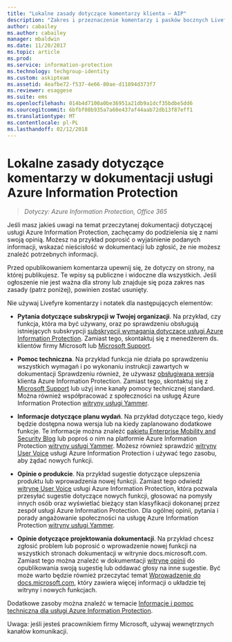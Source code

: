 ```yaml
---
title: "Lokalne zasady dotyczące komentarzy klienta — AIP"
description: "Zakres i przeznaczenie komentarzy i pasków bocznych Livefyre dla dokumentacji usługi Azure Information Protection."
author: cabailey
ms.author: cabailey
manager: mbaldwin
ms.date: 11/20/2017
ms.topic: article
ms.prod: 
ms.service: information-protection
ms.technology: techgroup-identity
ms.custom: askipteam
ms.assetid: 4eafbe72-f537-4e66-80ae-d11894d373f7
ms.reviewer: esaggese
ms.suite: ems
ms.openlocfilehash: 014b4d7100a0be36951a21db9a1dcf35bdbe5dd6
ms.sourcegitcommit: 6bfbf08b935a7a60e437af44aab72db13f87eff1
ms.translationtype: MT
ms.contentlocale: pl-PL
ms.lasthandoff: 02/12/2018
---
```

# <a name="house-rules-for-comments-on-the-azure-information-protection-documentation"></a>Lokalne zasady dotyczące komentarzy w dokumentacji usługi Azure Information Protection

>*Dotyczy: Azure Information Protection, Office 365*

Jeśli masz jakieś uwagi na temat przeczytanej dokumentacji dotyczącej usługi Azure Information Protection, zachęcamy do podzielenia się z nami swoją opinią. Możesz na przykład poprosić o wyjaśnienie podanych informacji, wskazać nieścisłość w dokumentacji lub zgłosić, że nie możesz znaleźć potrzebnych informacji. 

Przed opublikowaniem komentarza upewnij się, że dotyczy on strony, na której publikujesz. Te wpisy są publiczne i widoczne dla wszystkich. Jeśli ogłoszenie nie jest ważna dla strony lub znajduje się poza zakres nas zasady (patrz poniżej), powinien zostać usunięty.
 
Nie używaj Livefyre komentarzy i notatek dla następujących elementów:
 
- **Pytania dotyczące subskrypcji w Twojej organizacji**. Na przykład, czy funkcja, która ma być używany, oraz po sprawdzeniu obsługują istniejących subskrypcji [subskrypcji wymagania dotyczące usługi Azure Information Protection](./get-started/requirements.md#subscription-for-azure-information-protection). Zamiast tego, skontaktuj się z menedżerem ds. klientów firmy Microsoft lub [Microsoft Support](./get-started/information-support.md#to-contact-microsoft-support).

- **Pomoc techniczna**. Na przykład funkcja nie działa po sprawdzeniu wszystkich wymagań i po wykonaniu instrukcji zawartych w dokumentacji Sprawdzeniu również, że używasz [obsługiwana wersja](./rms-client/client-version-release-history.md#servicing-information-and-timelines) klienta Azure Information Protection. Zamiast tego, skontaktuj się z [Microsoft Support](./get-started/information-support.md#to-contact-microsoft-support) lub użyj inne kanały pomocy technicznej standard. Można również współpracować z społeczności na usługę Azure Information Protection [witryny usługi Yammer](https://www.yammer.com/AskIPTeam).

- **Informacje dotyczące planu wydań**. Na przykład dotyczące tego, kiedy będzie dostępna nowa wersja lub na kiedy zaplanowano dodatkowe funkcje. Te informacje można znaleźć [pakietu Enterprise Mobility and Security Blog](https://cloudblogs.microsoft.com/enterprisemobility/?product=azure-information-protection,azure-rights-management-services) lub poproś o nim na platformie Azure Information Protection [witryny usługi Yammer](https://www.yammer.com/AskIPTeam). Możesz również sprawdzić [witryny User Voice](https://msip.uservoice.com) usługi Azure Information Protection i używać tego zasobu, aby żądać nowych funkcji.

- **Opinie o produkcie**. Na przykład sugestie dotyczące ulepszenia produktu lub wprowadzenia nowej funkcji. Zamiast tego odwiedź [witrynę User Voice](https://msip.uservoice.com) usługi Azure Information Protection, która pozwala przesyłać sugestie dotyczące nowych funkcji, głosować na pomysły innych osób oraz wyświetlać bieżący stan klasyfikacji dokonanej przez zespół usługi Azure Information Protection. Dla ogólnej opinii, pytania i porady angażowanie społeczności na usługę Azure Information Protection [witryny usługi Yammer](https://www.yammer.com/AskIPTeam). 

- **Opinie dotyczące projektowania dokumentacji**. Na przykład chcesz zgłosić problem lub poprosić o wprowadzenie nowej funkcji na wszystkich stronach dokumentacji w witrynie docs.microsoft.com. Zamiast tego można znaleźć w dokumentacji [witrynę opinii](https://msdocs.uservoice.com/forums/364242-general-site-feedback) do opublikowania swoją sugestię lub oddawać głosy na inne sugestie. Być może warto będzie również przeczytać temat [Wprowadzenie do docs.microsoft.com](/teamblog/introducing-docs-microsoft-com/), który zawiera więcej informacji o układzie tej witryny i nowych funkcjach.

Dodatkowe zasoby można znaleźć w temacie [Informacje i pomoc techniczna dla usługi Azure Information Protection](./get-started/information-support.md). 

Uwaga: jeśli jesteś pracownikiem firmy Microsoft, używaj wewnętrznych kanałów komunikacji.

